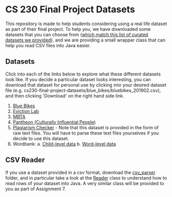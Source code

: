 # CS 230 Final Project Datasets

This repository is made to help students considering using a real life dataset as part of their final project. To help you, we have downloaded some datasets that you can choose from ([which match this list of curated datasets we provided](https://docs.google.com/document/d/1qdbG9gwVrUvZuIkbUUV1_kTCCZG7UXSV1MVN9IuQe_g/edit)), and we are providing a small wrapper class that can help you read CSV files into Java easier.

## Datasets

Click into each of the links below to explore what these different datasets look like. If you decide a particular dataset looks interesting, you can download that dataset for personal use by clicking into your desired dataset file (e.g. cs230-final-project-datasets/blue_bikes/bluebikes_201902.csv), and then clicking 'Download' on the right hand side link.
1. [Blue Bikes](blue_bikes)
2. [Eviction Lab](eviction_lab)
3. [MBTA](mbta)
4. [Pantheon (Culturally Influential People)](pantheon)
5. [Plagiarism Checker](plagiarism_checker) - Note that this dataset is provided in the form of raw text files. You will have to parse these text files yourselves if you decide to use this dataset.
6. Wordbank:
    a. [Child-level data](wordbank_by_child)
    b. [Word-level data](wordbank_by_word)

## CSV Reader

If you use a dataset provided in a csv format, download the [csv_parser](csv_parser) folder, and in particular take a look at the [Reader](csv_parser/Reader.java) class to understand how to read rows of your dataset into Java. A very similar class will be provided to you as part of Assignment 7.
